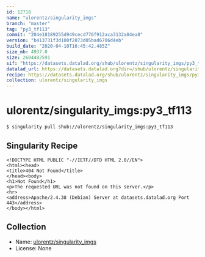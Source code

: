 ```yaml
---
id: 12718
name: "ulorentz/singularity_imgs"
branch: "master"
tag: "py3_tf113"
commit: "204e18189255d949cecd776f912aca3132a04ea8"
version: "b413731f3d100f2873d05bad6706d4eb"
build_date: "2020-04-10T16:45:42.485Z"
size_mb: 4937.0
size: 2604482591
sif: "https://datasets.datalad.org/shub/ulorentz/singularity_imgs/py3_tf113/2020-04-10-204e1818-b413731f/b413731f3d100f2873d05bad6706d4eb.sif"
datalad_url: https://datasets.datalad.org?dir=/shub/ulorentz/singularity_imgs/py3_tf113/2020-04-10-204e1818-b413731f/
recipe: https://datasets.datalad.org/shub/ulorentz/singularity_imgs/py3_tf113/2020-04-10-204e1818-b413731f/Singularity
collection: ulorentz/singularity_imgs
---
```


# ulorentz/singularity_imgs:py3_tf113

```bash
$ singularity pull shub://ulorentz/singularity_imgs:py3_tf113
```

## Singularity Recipe

```singularity
<!DOCTYPE HTML PUBLIC "-//IETF//DTD HTML 2.0//EN">
<html><head>
<title>404 Not Found</title>
</head><body>
<h1>Not Found</h1>
<p>The requested URL was not found on this server.</p>
<hr>
<address>Apache/2.4.38 (Debian) Server at datasets.datalad.org Port 443</address>
</body></html>
```

## Collection

 - Name: [ulorentz/singularity_imgs](https://github.com/ulorentz/singularity_imgs)
 - License: None

